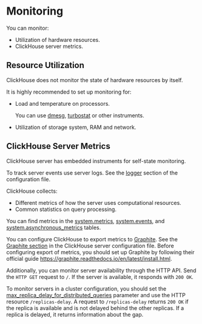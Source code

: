 # Monitoring

You can monitor:

- Utilization of hardware resources.
- ClickHouse server metrics.

## Resource Utilization

ClickHouse does not monitor the state of hardware resources by itself.

It is highly recommended to set up monitoring for:

- Load and temperature on processors.

    You can use [dmesg](https://en.wikipedia.org/wiki/Dmesg), [turbostat](https://www.linux.org/docs/man8/turbostat.html) or other instruments.

- Utilization of storage system, RAM and network.

## ClickHouse Server Metrics

ClickHouse server has embedded instruments for self-state monitoring.

To track server events use server logs. See the [logger](#server_settings-logger) section of the configuration file.

ClickHouse collects:

- Different metrics of how the server uses computational resources.
- Common statistics on query processing.

You can find metrics in the [system.metrics](#system_tables-metrics), [system.events](#system_tables-events), and [system.asynchronous_metrics](#system_tables-asynchronous_metrics) tables.

You can configure ClickHouse to export metrics to [Graphite](https://github.com/graphite-project). See the [Graphite section](server_settings/settings.md#server_settings-graphite) in the ClickHouse server configuration file. Before configuring export of metrics, you should set up Graphite by following their official guide https://graphite.readthedocs.io/en/latest/install.html.

Additionally, you can monitor server availability through the HTTP API. Send the `HTTP GET` request to `/`. If the server is available, it responds with `200 OK`.

To monitor servers in a cluster configuration, you should set the [max_replica_delay_for_distributed_queries](settings/settings.md#settings-max_replica_delay_for_distributed_queries) parameter and use the HTTP resource `/replicas-delay`. A request to `/replicas-delay` returns `200 OK` if the replica is available and is not delayed behind the other replicas. If a replica is delayed, it returns information about the gap.
